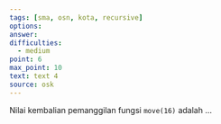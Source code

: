 ```yaml
---
tags: [sma, osn, kota, recursive]
options: 
answer: 
difficulties:
  - medium
point: 6
max_point: 10
text: text 4
source: osk
---
```


Nilai kembalian pemanggilan fungsi `move(16)` adalah $...$
